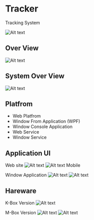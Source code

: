 # Tracker
Tracking System

![Alt text](https://github.com/jirayu88/Tracker/blob/master/KT-Banner.png)

## Over View
![Alt text](https://github.com/jirayu88/Tracker/blob/master/KT-UserOverView.png)

## System Over View
![Alt text](https://github.com/jirayu88/Tracker/blob/master/KT-SystemOverView.png)

## Platfrom
- Web Platfrom
- Window From Application (WPF)
- Window Console Application
- Web Service
- Window Service

## Application UI 
Web site
![Alt text](https://github.com/jirayu88/Tracker/blob/master/KT-WebMain.png)
![Alt text](https://github.com/jirayu88/Tracker/blob/master/KT-WebReport.png)
Mobile

Window Application
![Alt text](https://github.com/jirayu88/Tracker/blob/master/KT-AppMain.png)
![Alt text](https://github.com/jirayu88/Tracker/blob/master/KT-AppPlayback.png)

## Hareware
K-Box Version
![Alt text](https://github.com/jirayu88/Tracker/blob/master/KT-KBox.jpg)

M-Box Version
![Alt text](https://github.com/jirayu88/Tracker/blob/master/KTMBox.jpg)
![Alt text](https://github.com/jirayu88/Tracker/blob/master/KT-MBox-1.jpg)





